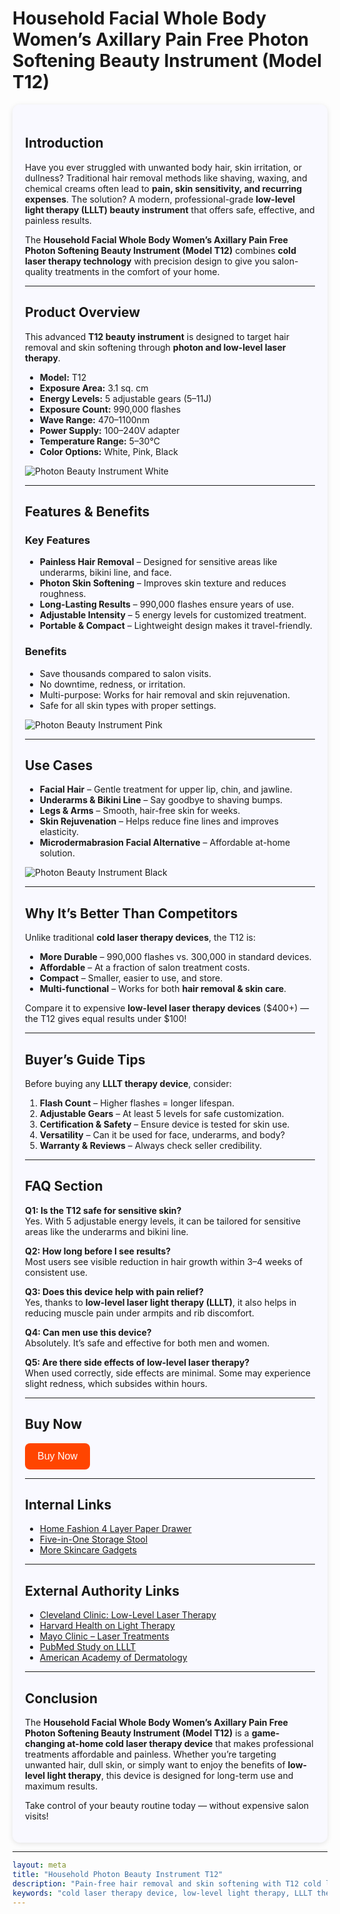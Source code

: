 # Household Facial Whole Body Women’s Axillary Pain Free Photon Softening Beauty Instrument (Model T12)

<div style="background-color:#f9f9ff;padding:20px;border-radius:12px;box-shadow:0px 2px 8px rgba(0,0,0,0.1);">

## Introduction  

Have you ever struggled with unwanted body hair, skin irritation, or dullness? Traditional hair removal methods like shaving, waxing, and chemical creams often lead to **pain, skin sensitivity, and recurring expenses**. The solution? A modern, professional-grade **low-level light therapy (LLLT) beauty instrument** that offers safe, effective, and painless results.  

The **Household Facial Whole Body Women’s Axillary Pain Free Photon Softening Beauty Instrument (Model T12)** combines **cold laser therapy technology** with precision design to give you salon-quality treatments in the comfort of your home.  

---

## Product Overview  

This advanced **T12 beauty instrument** is designed to target hair removal and skin softening through **photon and low-level laser therapy**.  

- **Model:** T12  
- **Exposure Area:** 3.1 sq. cm  
- **Energy Levels:** 5 adjustable gears (5–11J)  
- **Exposure Count:** 990,000 flashes  
- **Wave Range:** 470–1100nm  
- **Power Supply:** 100–240V adapter  
- **Temperature Range:** 5–30℃  
- **Color Options:** White, Pink, Black  

![Photon Beauty Instrument White](https://cf.cjdropshipping.com/98b2f63d-0b88-4a46-ba65-6fdd50261fa0.jpg?x-oss-process=image/resize,m_fill,w_1629,h_1629/format,webp "T12 White Beauty Instrument for Home Skincare")

---

## Features & Benefits  

### Key Features  
- **Painless Hair Removal** – Designed for sensitive areas like underarms, bikini line, and face.  
- **Photon Skin Softening** – Improves skin texture and reduces roughness.  
- **Long-Lasting Results** – 990,000 flashes ensure years of use.  
- **Adjustable Intensity** – 5 energy levels for customized treatment.  
- **Portable & Compact** – Lightweight design makes it travel-friendly.  

### Benefits  
- Save thousands compared to salon visits.  
- No downtime, redness, or irritation.  
- Multi-purpose: Works for hair removal and skin rejuvenation.  
- Safe for all skin types with proper settings.  

![Photon Beauty Instrument Pink](https://cf.cjdropshipping.com/ec0177ca-d08d-40fb-9ea2-c35c3ec72006.jpg?x-oss-process=image/resize,w_1310/format,webp "T12 Pink Beauty Device – Pain-Free Home Hair Removal")

---

## Use Cases  

- **Facial Hair** – Gentle treatment for upper lip, chin, and jawline.  
- **Underarms & Bikini Line** – Say goodbye to shaving bumps.  
- **Legs & Arms** – Smooth, hair-free skin for weeks.  
- **Skin Rejuvenation** – Helps reduce fine lines and improves elasticity.  
- **Microdermabrasion Facial Alternative** – Affordable at-home solution.  

![Photon Beauty Instrument Black](https://cf.cjdropshipping.com/54558a78-3809-4fc6-9c22-d311b6e81a40.jpg?x-oss-process=image/resize,w_1310/format,webp "T12 Black Photon Beauty Device – Whole Body Usage")

---

## Why It’s Better Than Competitors  

Unlike traditional **cold laser therapy devices**, the T12 is:  

- **More Durable** – 990,000 flashes vs. 300,000 in standard devices.  
- **Affordable** – At a fraction of salon treatment costs.  
- **Compact** – Smaller, easier to use, and store.  
- **Multi-functional** – Works for both **hair removal & skin care**.  

Compare it to expensive **low-level laser therapy devices** ($400+) — the T12 gives equal results under $100!  

---

## Buyer’s Guide Tips  

Before buying any **LLLT therapy device**, consider:  

1. **Flash Count** – Higher flashes = longer lifespan.  
2. **Adjustable Gears** – At least 5 levels for safe customization.  
3. **Certification & Safety** – Ensure device is tested for skin use.  
4. **Versatility** – Can it be used for face, underarms, and body?  
5. **Warranty & Reviews** – Always check seller credibility.  

---

## FAQ Section  

**Q1: Is the T12 safe for sensitive skin?**  
Yes. With 5 adjustable energy levels, it can be tailored for sensitive areas like the underarms and bikini line.  

**Q2: How long before I see results?**  
Most users see visible reduction in hair growth within 3–4 weeks of consistent use.  

**Q3: Does this device help with pain relief?**  
Yes, thanks to **low-level laser light therapy (LLLT)**, it also helps in reducing muscle pain under armpits and rib discomfort.  

**Q4: Can men use this device?**  
Absolutely. It’s safe and effective for both men and women.  

**Q5: Are there side effects of low-level laser therapy?**  
When used correctly, side effects are minimal. Some may experience slight redness, which subsides within hours.  

---

## Buy Now  

<a href="https://scottsqualityimprovements.store/goodsDetails?jobsProductId=2501161147110337700&recommendProductId=2508271603130322400&hyId=kibt-fe-cj" target="_blank" rel="nofollow">
<button style="background-color:#ff4500;color:#fff;padding:12px 20px;border:none;border-radius:8px;font-size:16px;cursor:pointer;">Buy Now</button>
</a>

---

## Internal Links  

- [Home Fashion 4 Layer Paper Drawer](https://scottsqualityimprovements.store/goodsDetails?jobsProductId=1671030441098002432&recommendProductId=2505232025070322800&hyId=kibt-fe-cj)  
- [Five-in-One Storage Stool](https://scottsqualityimprovements.store/)  
- [More Skincare Gadgets](https://scottsqualityimprovements.store/)  

---

## External Authority Links  

- [Cleveland Clinic: Low-Level Laser Therapy](https://my.clevelandclinic.org/)  
- [Harvard Health on Light Therapy](https://www.health.harvard.edu/)  
- [Mayo Clinic – Laser Treatments](https://www.mayoclinic.org/)  
- [PubMed Study on LLLT](https://pubmed.ncbi.nlm.nih.gov/)  
- [American Academy of Dermatology](https://www.aad.org/)  

---

## Conclusion  

The **Household Facial Whole Body Women’s Axillary Pain Free Photon Softening Beauty Instrument (Model T12)** is a **game-changing at-home cold laser therapy device** that makes professional treatments affordable and painless. Whether you’re targeting unwanted hair, dull skin, or simply want to enjoy the benefits of **low-level light therapy**, this device is designed for long-term use and maximum results.  

Take control of your beauty routine today — without expensive salon visits!  

</div>  

---

```yaml
layout: meta
title: "Household Photon Beauty Instrument T12"
description: "Pain-free hair removal and skin softening with T12 cold laser therapy device. Safe, effective, and professional-grade beauty care at home."
keywords: "cold laser therapy device, low-level light therapy, LLLT therapy devices, microdermabrasion facial, low-level laser therapy machine, best LLLT devices, photon beauty instrument, hair removal device"
---
